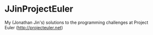 JJinProjectEuler
================

My (Jonathan Jin's) solutions to the programming challenges at Project Euler (http://projecteuler.net)

